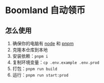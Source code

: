 # Boomland 自动领币

## 怎么使用

1. 确保你的电脑有 [node](https://nodejs.org/) 和 [pnpm](https://pnpm.io/)
2. 克隆本仓库到本地
3. 安装依赖：`pnpm i`
4. 复制环境变量：`cp .env.example .env.prod`
5. 打包：`pnpm run build`
6. 运行：`pnpm run start:prod`
